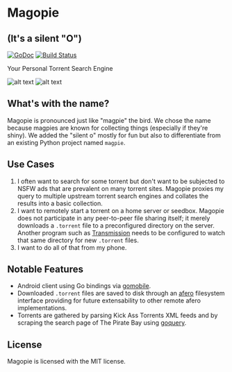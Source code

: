 # Magopie
## (It's a silent "O")
[![GoDoc][godoc-badge]][godoc]
[![Build Status][travis-badge]][travis] 

Your Personal Torrent Search Engine

![alt text][mascot]
![alt text][magopietext]

## What's with the name?
Magopie is pronounced just like "magpie" the bird. We chose the name because
magpies are known for collecting things (especially if they're shiny). We added
the "silent o" mostly for fun but also to differentiate from an existing Python
project named `magpie`.

## Use Cases
1. I often want to search for some torrent but don't want to be subjected to
   NSFW ads that are prevalent on many torrent sites. Magopie proxies my query
   to multiple upstream torrent search engines and collates the results into a
   basic collection.
2. I want to remotely start a torrent on a home server or seedbox. Magopie does
   not participate in any peer-to-peer file sharing itself; it merely downloads
   a `.torrent` file to a preconfigured directory on the server. Another
   program such as [Transmission][transmission] needs to be configured to watch
   that same directory for new `.torrent` files.
3. I want to do all of that from my phone.

## Notable Features
* Android client using Go bindings via [gomobile][gomobile].
* Downloaded `.torrent` files are saved to disk through an [afero][afero]
  filesystem interface providing for future extensability to other remote afero
  implementations.
* Torrents are gathered by parsing Kick Ass Torrents XML feeds and by scraping
  the search page of The Pirate Bay using [goquery][goquery].

## License
Magopie is licensed with the MIT license.

[godoc]: https://godoc.org/github.com/gophergala2016/magopie "GoDoc"
[godoc-badge]: https://godoc.org/github.com/gophergala2016/magopie?status.svg "GoDoc Badge"
[travis]: https://travis-ci.org/gophergala2016/magopie "Travis CI"
[travis-badge]: https://travis-ci.org/gophergala2016/magopie.svg?branch=master
[transmission]: http://www.transmissionbt.com/ "Transmission"
[gomobile]: https://github.com/golang/mobile "gomobile"
[afero]: https://github.com/spf13/afero "Afero"
[goquery]: https://github.com/PuerkitoBio/goquery "goquery"
[mascot]: https://raw.githubusercontent.com/benblankley/magopie/master/magopie.png "Magopie Mascot"
[magopietext]: https://raw.githubusercontent.com/benblankley/magopie/master/magopie_logo_text.png "Magopie"
